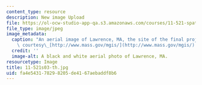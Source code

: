 ```yaml
---
content_type: resource
description: New image Upload
file: https://ol-ocw-studio-app-qa.s3.amazonaws.com/courses/11-521-spatial-database-management-and-advanced-geographic-information-systems-spring-2003/fa4e543178298205de4167aebaddf8b6_11-521s03-th.jpg
file_type: image/jpeg
image_metadata:
  caption: "An aerial image of Lawrence, MA, the site of the final project. (Image\
    \ courtesy\_[http://www.mass.gov/mgis/](http://www.mass.gov/mgis/).)"
  credit: ''
  image-alt: A black and white aerial photo of Lawrence, MA.
resourcetype: Image
title: 11-521s03-th.jpg
uid: fa4e5431-7829-8205-de41-67aebaddf8b6
---
```

